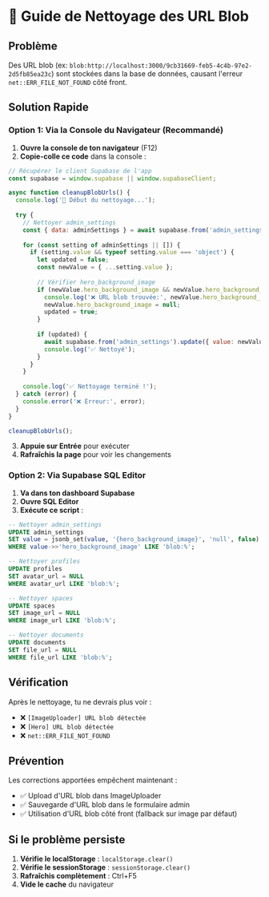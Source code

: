 # 🧹 Guide de Nettoyage des URL Blob

## Problème
Des URL blob (ex: `blob:http://localhost:3000/9cb31669-feb5-4c4b-97e2-2d5fb85ea23c`) sont stockées dans la base de données, causant l'erreur `net::ERR_FILE_NOT_FOUND` côté front.

## Solution Rapide

### Option 1: Via la Console du Navigateur (Recommandé)

1. **Ouvre la console de ton navigateur** (F12)
2. **Copie-colle ce code** dans la console :

```javascript
// Récupérer le client Supabase de l'app
const supabase = window.supabase || window.supabaseClient;

async function cleanupBlobUrls() {
  console.log('🧹 Début du nettoyage...');
  
  try {
    // Nettoyer admin_settings
    const { data: adminSettings } = await supabase.from('admin_settings').select('*');
    
    for (const setting of adminSettings || []) {
      if (setting.value && typeof setting.value === 'object') {
        let updated = false;
        const newValue = { ...setting.value };
        
        // Vérifier hero_background_image
        if (newValue.hero_background_image && newValue.hero_background_image.startsWith('blob:')) {
          console.log('❌ URL blob trouvée:', newValue.hero_background_image);
          newValue.hero_background_image = null;
          updated = true;
        }
        
        if (updated) {
          await supabase.from('admin_settings').update({ value: newValue }).eq('key', setting.key);
          console.log('✅ Nettoyé');
        }
      }
    }
    
    console.log('✅ Nettoyage terminé !');
  } catch (error) {
    console.error('❌ Erreur:', error);
  }
}

cleanupBlobUrls();
```

3. **Appuie sur Entrée** pour exécuter
4. **Rafraîchis la page** pour voir les changements

### Option 2: Via Supabase SQL Editor

1. **Va dans ton dashboard Supabase**
2. **Ouvre SQL Editor**
3. **Exécute ce script** :

```sql
-- Nettoyer admin_settings
UPDATE admin_settings 
SET value = jsonb_set(value, '{hero_background_image}', 'null', false) 
WHERE value->>'hero_background_image' LIKE 'blob:%';

-- Nettoyer profiles
UPDATE profiles 
SET avatar_url = NULL 
WHERE avatar_url LIKE 'blob:%';

-- Nettoyer spaces
UPDATE spaces 
SET image_url = NULL 
WHERE image_url LIKE 'blob:%';

-- Nettoyer documents
UPDATE documents 
SET file_url = NULL 
WHERE file_url LIKE 'blob:%';
```

## Vérification

Après le nettoyage, tu ne devrais plus voir :
- ❌ `[ImageUploader] URL blob détectée`
- ❌ `[Hero] URL blob détectée`
- ❌ `net::ERR_FILE_NOT_FOUND`

## Prévention

Les corrections apportées empêchent maintenant :
- ✅ Upload d'URL blob dans ImageUploader
- ✅ Sauvegarde d'URL blob dans le formulaire admin
- ✅ Utilisation d'URL blob côté front (fallback sur image par défaut)

## Si le problème persiste

1. **Vérifie le localStorage** : `localStorage.clear()`
2. **Vérifie le sessionStorage** : `sessionStorage.clear()`
3. **Rafraîchis complètement** : Ctrl+F5
4. **Vide le cache** du navigateur 
